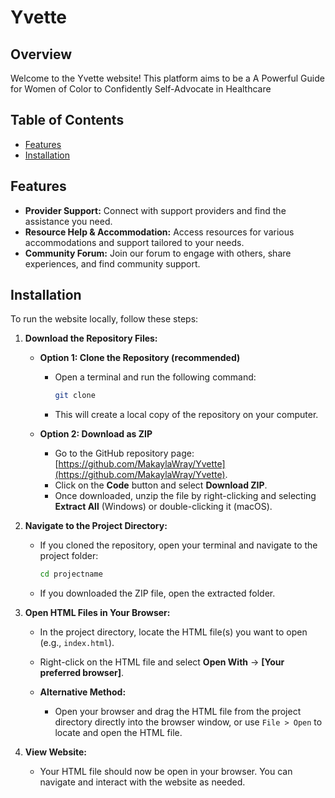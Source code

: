 # Yvette

## Overview

Welcome to the Yvette website! This platform aims to be a A Powerful Guide for Women of Color to
Confidently Self-Advocate in Healthcare

## Table of Contents

- [Features](#features)
- [Installation](#installation)

## Features

- **Provider Support:** Connect with support providers and find the assistance you need.
- **Resource Help & Accommodation:** Access resources for various accommodations and support tailored to your needs.
- **Community Forum:** Join our forum to engage with others, share experiences, and find community support.

## Installation

To run the website locally, follow these steps:

1. **Download the Repository Files:**
   - **Option 1: Clone the Repository (recommended)**
     - Open a terminal and run the following command:
       ```bash
       git clone 
       ```
     - This will create a local copy of the repository on your computer.
   
   - **Option 2: Download as ZIP**
     - Go to the GitHub repository page: [https://github.com/MakaylaWray/Yvette](https://github.com/MakaylaWray/Yvette).
     - Click on the **Code** button and select **Download ZIP**.
     - Once downloaded, unzip the file by right-clicking and selecting **Extract All** (Windows) or double-clicking it (macOS).

2. **Navigate to the Project Directory:**
   - If you cloned the repository, open your terminal and navigate to the project folder:
     ```bash
     cd projectname
     ```
   - If you downloaded the ZIP file, open the extracted folder.

3. **Open HTML Files in Your Browser:**
   - In the project directory, locate the HTML file(s) you want to open (e.g., `index.html`).
   - Right-click on the HTML file and select **Open With** → **[Your preferred browser]**.
   
   - **Alternative Method:**
     - Open your browser and drag the HTML file from the project directory directly into the browser window, or use `File > Open` to locate and open the HTML file.

4. **View Website:**
   - Your HTML file should now be open in your browser. You can navigate and interact with the website as needed.

